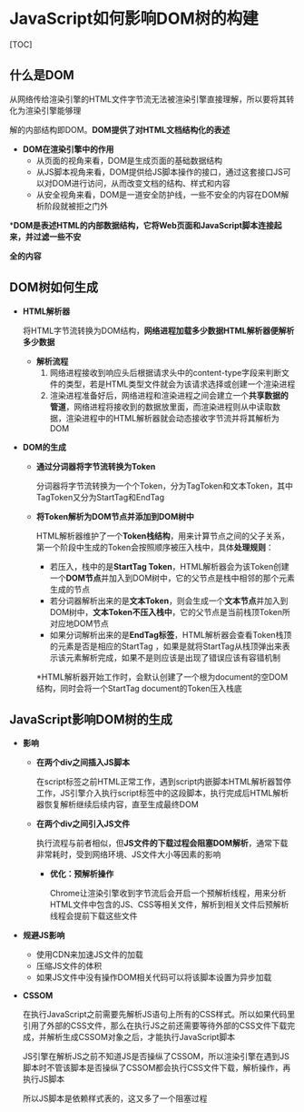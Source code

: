 # JavaScript如何影响DOM树的构建

[TOC]

## 什么是DOM

从网络传给渲染引擎的HTML文件字节流无法被渲染引擎直接理解，所以要将其转化为渲染引擎能够理

解的内部结构即DOM。**DOM提供了对HTML文档结构化的表述**

- **DOM在渲染引擎中的作用**
  - 从页面的视角来看，DOM是生成页面的基础数据结构
  - 从JS脚本视角来看，DOM提供给JS脚本操作的接口，通过这套接口JS可以对DOM进行访问，从而改变文档的结构、样式和内容
  - 从安全视角来看，DOM是一道安全防护线，一些不安全的内容在DOM解析阶段就被拒之门外

***DOM是表述HTML的内部数据结构，它将Web页面和JavaScript脚本连接起来，并过滤一些不安**

**全的内容**



## DOM树如何生成

- **HTML解析器**

  将HTML字节流转换为DOM结构，**网络进程加载多少数据HTML解析器便解析多少数据**

  - **解析流程**
    1. 网络进程接收到响应头后根据请求头中的content-type字段来判断文件的类型，若是HTML类型文件就会为该请求选择或创建一个渲染进程
    2. 渲染进程准备好后，网络进程和渲染进程之间会建立一个**共享数据的管道**，网络进程将接收到的数据放里面，而渲染进程则从中读取数据，渲染进程中的HTML解析器就会动态接收字节流并将其解析为DOM

- **DOM的生成**

  - **通过分词器将字节流转换为Token**

    分词器将字节流转换为一个个Token，分为TagToken和文本Token，其中TagToken又分为StartTag和EndTag

  - **将Token解析为DOM节点并添加到DOM树中**

    HTML解析器维护了一个**Token栈结构**，用来计算节点之间的父子关系，第一个阶段中生成的Token会按照顺序被压入栈中，具体**处理规则**：

    - 若压入，栈中的是**StartTag Token**，HTML解析器会为该Token创建一个**DOM节点**并加入到DOM树中，它的父节点是栈中相邻的那个元素生成的节点
    - 若分词器解析出来的是**文本Token**，则会生成一个**文本节点**并加入到DOM树中，**文本Token不压入栈中**，它的父节点是当前栈顶Token所对应地DOM节点
    - 如果分词解析出来的是**EndTag标签**，HTML解析器会查看Token栈顶的元素是否是相应的StartTag ，如果是就将StartTag从栈顶弹出来表示该元素解析完成，如果不是则应该是出现了错误应该有容错机制

    *HTML解析器开始工作时，会默认创建了一个根为document的空DOM结构，同时会将一个StartTag document的Token压入栈底



## JavaScript影响DOM树的生成

- **影响**

  - **在两个div之间插入JS脚本**

    在script标签之前HTML正常工作，遇到script内嵌脚本HTML解析器暂停工作，JS引擎介入执行script标签中的这段脚本，执行完成后HTML解析器恢复解析继续后续内容，直至生成最终DOM

  - **在两个div之间引入JS文件**

    执行流程与前者相似，但**JS文件的下载过程会阻塞DOM解析**，通常下载非常耗时，受到网络环境、JS文件大小等因素的影响

    - **优化：预解析操作**

      Chrome让渲染引擎收到字节流后会开启一个预解析线程，用来分析HTML文件中包含的JS、CSS等相关文件，解析到相关文件后预解析线程会提前下载这些文件

- **规避JS影响**

  - 使用CDN来加速JS文件的加载
  - 压缩JS文件的体积
  - 如果JS文件中没有操作DOM相关代码可以将该脚本设置为异步加载

- **CSSOM**

  在执行JavaScript之前需要先解析JS语句上所有的CSS样式。所以如果代码里引用了外部的CSS文件，那么在执行JS之前还需要等待外部的CSS文件下载完成，并解析生成CSSOM对象之后，才能执行JavaScript脚本

  JS引擎在解析JS之前不知道JS是否操纵了CSSOM，所以渲染引擎在遇到JS脚本时不管该脚本是否操纵了CSSOM都会执行CSS文件下载，解析操作，再执行JS脚本

  所以JS脚本是依赖样式表的，这又多了一个阻塞过程